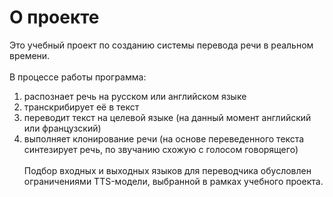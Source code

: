 # О проекте<br>
Это учебный проект по созданию системы перевода речи в реальном времени.<br><br>
В процессе работы программа:<br>
1. распознает речь на русском или английском языке<br>
2. транскрибирует её в текст<br>
3. переводит текст на целевой языке (на данный момент английский или французский)<br>
4. выполняет клонирование речи (на основе переведенного текста синтезирует речь, по звучанию схожую с голосом говорящего)<br><br>
Подбор входных и выходных языков для переводчика обусловлен ограничениями TTS-модели, выбранной в рамках учебного проекта.
